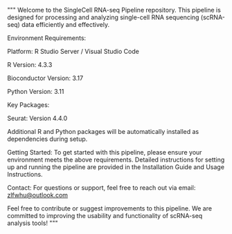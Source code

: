 """
Welcome to the SingleCell RNA-seq Pipeline repository. This pipeline is designed for processing and analyzing single-cell RNA sequencing (scRNA-seq) data efficiently and effectively.

Environment Requirements:

Platform: R Studio Server / Visual Studio Code

R Version: 4.3.3

Bioconductor Version: 3.17

Python Version: 3.11

Key Packages:

Seurat: Version 4.4.0

Additional R and Python packages will be automatically installed as dependencies during setup.

Getting Started:
To get started with this pipeline, please ensure your environment meets the above requirements. Detailed instructions for setting up and running the pipeline are provided in the Installation Guide and Usage Instructions.

Contact:
For questions or support, feel free to reach out via email: zlfwhu@outlook.com

Feel free to contribute or suggest improvements to this pipeline. We are committed to improving the usability and functionality of scRNA-seq analysis tools!
"""
